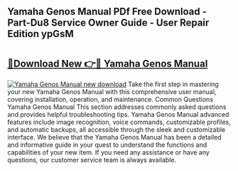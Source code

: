 ## Yamaha Genos Manual PDf Free Download - Part-Du8 Service Owner Guide - User Repair Edition ypGsM

# <h2><a href="http://cf25941.oget.top/?id=Yamaha+Genos+Manual">🔗Download New 👉🔴 Yamaha Genos Manual</a></h2>

[![Yamaha Genos Manual new download](https://i.imgur.com/5g1atiW.png)](http://cf25941.oget.top/?id=Yamaha+Genos+Manual)
Take the first step in mastering your new Yamaha Genos Manual with this comprehensive user manual, covering installation, operation, and maintenance. Common Questions Yamaha Genos Manual This section addresses commonly asked questions and provides helpful troubleshooting tips. Yamaha Genos Manual advanced features include image recognition, voice commands, customizable profiles, and automatic backups, all accessible through the sleek and customizable interface. We believe that the Yamaha Genos Manual has been a detailed and informative guide in your quest to understand the functions and capabilities of your new item. If you need any assistance or have any questions, our customer service team is always available.
